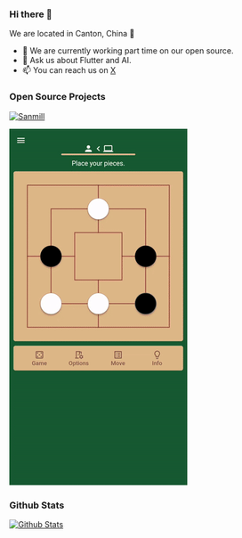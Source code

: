 ### Hi there 👋

We are located in Canton, China 🌆

- 🔭 We are currently working part time on our open source.
- 💬 Ask us about Flutter and AI.
- 📫 You can reach us on [X](https://twitter.com/CalcitemStudio)

### Open Source Projects

[![Sanmill](https://github-readme-stats.vercel.app/api/pin/?username=calcitem&repo=Sanmill)](https://github.com/calcitem/Sanmill)

![image](Sanmill/res/sanmill.gif)

### Github Stats

[![Github Stats](https://github-readme-stats.vercel.app/api?username=calcitem&count_private=true&theme=default&show_icons=true)](https://github.com/calcitem)
